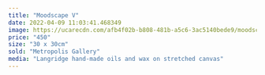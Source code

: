 ```yaml
---
title: "Moodscape V"
date: 2022-04-09 11:03:41.468349
image: https://ucarecdn.com/afb4f02b-b808-481b-a5c6-3ac5140bede9/moodscape-v.jpg
price: "450"
size: "30 x 30cm"
sold: "Metropolis Gallery"
media: "Langridge hand-made oils and wax on stretched canvas"
---
```


